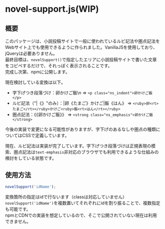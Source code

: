 # novel-support.js(WIP)
## 概要
このパッケージは、小説投稿サイトで一般に使われているルビ記法や圏点記法をWebサイト上でも使用できるように作られました。VanillaJSを使用しており、jQueryは必要ありません。  
最終目標は、`novelSupport()`で指定したエリアに小説投稿サイトで書いた文章をコピペするだけで、それっぽく表示されることです。  
完成し次第、npmに公開します。

現在検討している変換は以下。
* 字下げつき段落づけ：卵かけご飯\n => `<p class="ns_indent">卵かけご飯</p>`
* ルビ記法（"|《》"のみ）：|卵《たまご》かけご|飯《はん》 => `<ruby>卵<rt>たまご</rt></ruby>かけご<ruby>飯<rt>はん</rt></ruby>`
* 圏点記法：《《卵かけご飯》》 => `<strong class="ns_emphasis">卵かけご飯</strong>`

今後の実装で変更になる可能性がありますが、字下げのあるなしや圏点の種類についてはCSSで定義しています。

現在、ルビ記法は実装が完了しています。字下げつき段落づけは正規表現の模索、圏点記法は`text-emphasis`非対応のブラウザでも利用できるような仕組みの検討をしている状態です。

## 使用方法
``` JavaScript
novelSupport('idName');
```
変換箇所の指定はidで行ないます（classは対応していません）  
`novelSupport('idName')`を複数置いてそれぞれにidを割り振ることで、複数指定も可能です。  
npmとCDNでの実装を想定しているので、そこで公開されていない現在は利用できません。